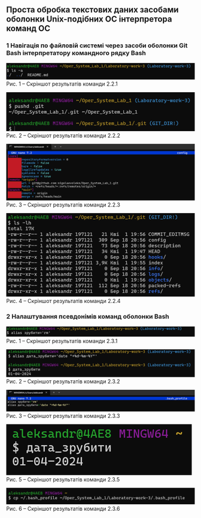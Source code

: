 ## Проста обробка текстових даних засобами оболонки Unix-подібних ОС інтерпретора команд ОС

### 1 Навігація по файловій системі через засоби оболонки Git Bash інтерпретатору командного рядку Bash

![Скріншот 2.2.1](2.2.1.png) 
Рис. 1 – Скріншот результатів команди 2.2.1

![Скріншот 2.2.2](2.2.2.png)
Рис. 2 – Скріншот результатів команди 2.2.2

![Скріншот 2.2.3](2.2.3.png)
Рис. 3 – Скріншот результатів команди 2.2.3

![Скріншот 2.2.4](2.2.4.png)
Рис. 4 – Скріншот результатів команди 2.2.4


### 2 Налаштування псевдонімів команд оболонки Bash

![Скріншот 2.3.1](2.3.1.png) 
Рис. 1 – Скріншот результатів команди 2.3.1

![Скріншот 2.3.2](2.3.2.png)
Рис. 2 – Скріншот результатів команди 2.3.2

![Скріншот 2.3.3](2.3.3.png)
Рис. 3 – Скріншот результатів команди 2.3.3

![Скріншот 2.3.5](2.3.5.png)
Рис. 5 – Скріншот результатів команди 2.3.5

![Скріншот 2.3.6](2.3.6.png)
Рис. 6 – Скріншот результатів команди 2.3.6
